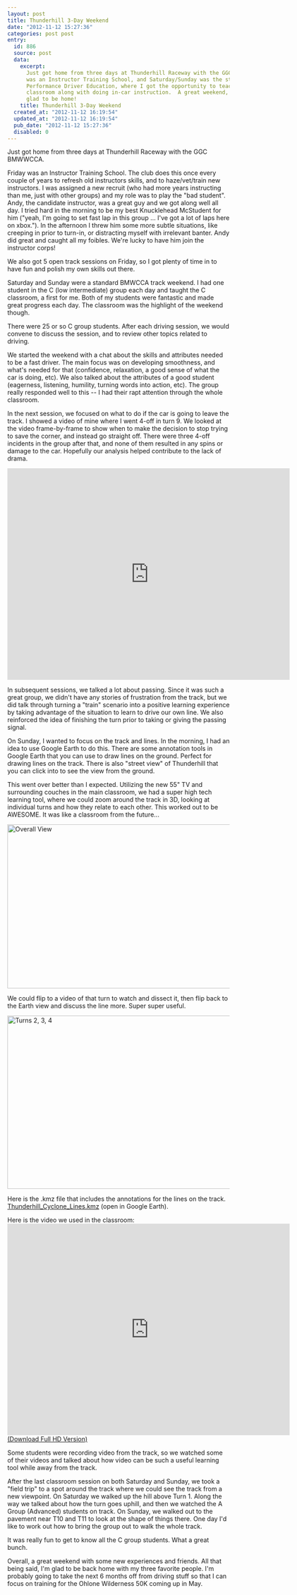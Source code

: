 ```yaml
---
layout: post
title: Thunderhill 3-Day Weekend
date: "2012-11-12 15:27:36"
categories: post post
entry:
  id: 886
  source: post
  data:
    excerpt:
      Just got home from three days at Thunderhill Raceway with the GGC BMWWCCA.   Friday
      was an Instructor Training School, and Saturday/Sunday was the standard High
      Performance Driver Education, where I got the opportunity to teach the C Group
      classroom along with doing in-car instruction.  A great weekend, but I'm also
      glad to be home!
    title: Thunderhill 3-Day Weekend
  created_at: "2012-11-12 16:19:54"
  updated_at: "2012-11-12 16:19:54"
  pub_date: "2012-11-12 15:27:36"
  disabled: 0
---
```


Just got home from three days at Thunderhill Raceway with the GGC BMWWCCA.

Friday was an Instructor Training School. The club does this once every couple of years to refresh old instructors skills, and to haze/vet/train new instructors. I was assigned a new recruit (who had more years instructing than me, just with other groups) and my role was to play the "bad student". Andy, the candidate instructor, was a great guy and we got along well all day. I tried hard in the morning to be my best Knucklehead McStudent for him ("yeah, I'm going to set fast lap in this group ... I've got a lot of laps here on xbox."). In the afternoon I threw him some more subtle situations, like creeping in prior to turn-in, or distracting myself with irrelevant banter. Andy did great and caught all my foibles. We're lucky to have him join the instructor corps!

We also got 5 open track sessions on Friday, so I got plenty of time in to have fun and polish my own skills out there.

Saturday and Sunday were a standard BMWCCA track weekend. I had one student in the C (low intermediate) group each day and taught the C classroom, a first for me. Both of my students were fantastic and made great progress each day. The classroom was the highlight of the weekend though.

There were 25 or so C group students. After each driving session, we would convene to discuss the session, and to review other topics related to driving.

We started the weekend with a chat about the skills and attributes needed to be a fast driver. The main focus was on developing smoothness, and what's needed for that (confidence, relaxation, a good sense of what the car is doing, etc). We also talked about the attributes of a good student (eagerness, listening, humility, turning words into action, etc). The group really responded well to this -- I had their rapt attention through the whole classroom.

In the next session, we focused on what to do if the car is going to leave the track. I showed a video of mine where I went 4-off in turn 9. We looked at the video frame-by-frame to show when to make the decision to stop trying to save the corner, and instead go straight off. There were three 4-off incidents in the group after that, and none of them resulted in any spins or damage to the car. Hopefully our analysis helped contribute to the lack of drama.

<embed src="http://video.thenobot.org/20120910-pdc_thunderhill_s2_t9_off.mov" width="640" height="480" scale="aspect" autostart="false"></embed>

In subsequent sessions, we talked a lot about passing. Since it was such a great group, we didn't have any stories of frustration from the track, but we did talk through turning a "train" scenario into a positive learning experience by taking advantage of the situation to learn to drive our own line. We also reinforced the idea of finishing the turn prior to taking or giving the passing signal.

On Sunday, I wanted to focus on the track and lines. In the morning, I had an idea to use Google Earth to do this. There are some annotation tools in Google Earth that you can use to draw lines on the ground. Perfect for drawing lines on the track. There is also "street view" of Thunderhill that you can click into to see the view from the ground.

This went over better than I expected. Utilizing the new 55" TV and surrounding couches in the main classroom, we had a super high tech learning tool, where we could zoom around the track in 3D, looking at individual turns and how they relate to each other. This worked out to be AWESOME. It was like a classroom from the future...

<a href="http://www.flickr.com/photos/thenobot/8179051989/" title="Overall View by thenobot, on Flickr"><img src="https://farm9.staticflickr.com/8340/8179051989_3012217b1f_z.jpg" width="640" height="372" alt="Overall View"></a>

We could flip to a video of that turn to watch and dissect it, then flip back to the Earth view and discuss the line more. Super super useful.

<a href="http://www.flickr.com/photos/thenobot/8179052271/" title="Turns 2, 3, 4 by thenobot, on Flickr"><img src="https://farm9.staticflickr.com/8205/8179052271_b9d17d02eb_z.jpg" width="640" height="393" alt="Turns 2, 3, 4"></a>

Here is the .kmz file that includes the annotations for the lines on the track. <a href="/Thunderhill_Cyclone_Lines.kmz">Thunderhill_Cyclone_Lines.kmz</a> (open in Google Earth).

Here is the video we used in the classroom:
<embed src="http://video.thenobot.org/20121109-thill_bmwcca_instructor_school_laps.mov" width="640" height="480" scale="aspect" autostart="false"></embed>
<a href="http://video.thenobot.org/20121109-thill_bmwcca_instructor_school_laps-full.mov">(Download Full HD Version)</a>

Some students were recording video from the track, so we watched some of their videos and talked about how video can be such a useful learning tool while away from the track.

After the last classroom session on both Saturday and Sunday, we took a "field trip" to a spot around the track where we could see the track from a new viewpoint. On Saturday we walked up the hill above Turn 1. Along the way we talked about how the turn goes uphill, and then we watched the A Group (Advanced) students on track. On Sunday, we walked out to the pavement near T10 and T11 to look at the shape of things there. One day I'd like to work out how to bring the group out to walk the whole track.

It was really fun to get to know all the C group students. What a great bunch.

Overall, a great weekend with some new experiences and friends. All that being said, I'm glad to be back home with my three favorite people. I'm probably going to take the next 6 months off from driving stuff so that I can focus on training for the Ohlone Wilderness 50K coming up in May.
